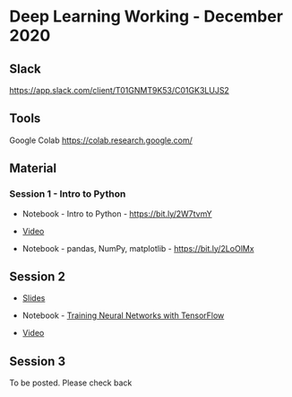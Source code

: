 # Deep Learning Working - December 2020

## Slack

https://app.slack.com/client/T01GNMT9K53/C01GK3LUJS2

## Tools

Google Colab https://colab.research.google.com/

## Material

### Session 1 - Intro to Python

* Notebook - Intro to Python - https://bit.ly/2W7tvmY

* [Video](https://pace.hosted.panopto.com/Panopto/Pages/Viewer.aspx?id=65023911-7c53-4572-80fb-ac8e018355a5) 

* Notebook - pandas, NumPy, matplotlib - https://bit.ly/2LoOlMx

## Session 2

* [Slides](https://bit.ly/3gKGepj)

* Notebook - [Training Neural Networks with TensorFlow](https://colab.research.google.com/github/random-forests/IWD-2020/blob/master/iwd_2020.ipynb)

* [Video](https://pace.hosted.panopto.com/Panopto/Pages/Viewer.aspx?id=112fe430-46d7-4485-91f5-ac91018b603b)

## Session 3

To be posted. Please check back
